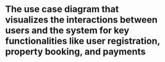 # The use case diagram that visualizes the interactions between users and the system for key functionalities like user registration, property booking, and payments
